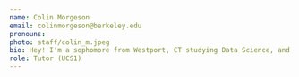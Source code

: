 ```yaml
---
name: Colin Morgeson
email: colinmorgeson@berkeley.edu
pronouns: 
photo: staff/colin_m.jpeg
bio: Hey! I'm a sophomore from Westport, CT studying Data Science, and I enjoy writing, producing, and listening to music, playing tennis, and going on spontaneous adventures. Very excited for this semester!
role: Tutor (UCS1)
---
```

